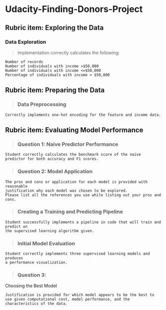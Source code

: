 # Udacity-Finding-Donors-Project

## Rubric item: Exploring the Data
### Data Exploration
> Implementation correctly calculates the following:

    Number of records
    Number of individuals with income >$50,000
    Number of individuals with income <=$50,000
    Percentage of individuals with income > $50,000

## Rubric item: Preparing the Data
> ### Data Preprocessing
    Correctly implements one-hot encoding for the feature and income data.

## Rubric item: Evaluating Model Performance
> ### Question 1: Naive Predictor Performance
    Student correctly calculates the benchmark score of the naive predictor for both accuracy and F1 scores.

> ### Question 2: Model Application
    The pros and cons or application for each model is provided with reasonable 
    justification why each model was chosen to be explored.
    Please list all the references you use while listing out your pros and cons.

> ### Creating a Training and Predicting Pipeline
    Student successfully implements a pipeline in code that will train and predict on 
    the supervised learning algorithm given.

> ### Initial Model Evaluation
    Student correctly implements three supervised learning models and produces 
    a performance visualization.




> ### Question 3:
Choosing the Best Model
	
    Justification is provided for which model appears to be the best to use given computational cost, model performance, and the characteristics of the data.
